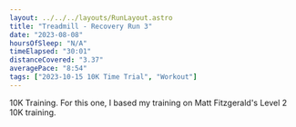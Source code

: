 ```yaml
---
layout: ../../../layouts/RunLayout.astro
title: "Treadmill - Recovery Run 3"
date: "2023-08-08"
hoursOfSleep: "N/A"
timeElapsed: "30:01"
distanceCovered: "3.37"
averagePace: "8:54"
tags: ["2023-10-15 10K Time Trial", "Workout"]
---
```


10K Training. For this one, I based my training on Matt Fitzgerald's Level 2 10K training.
